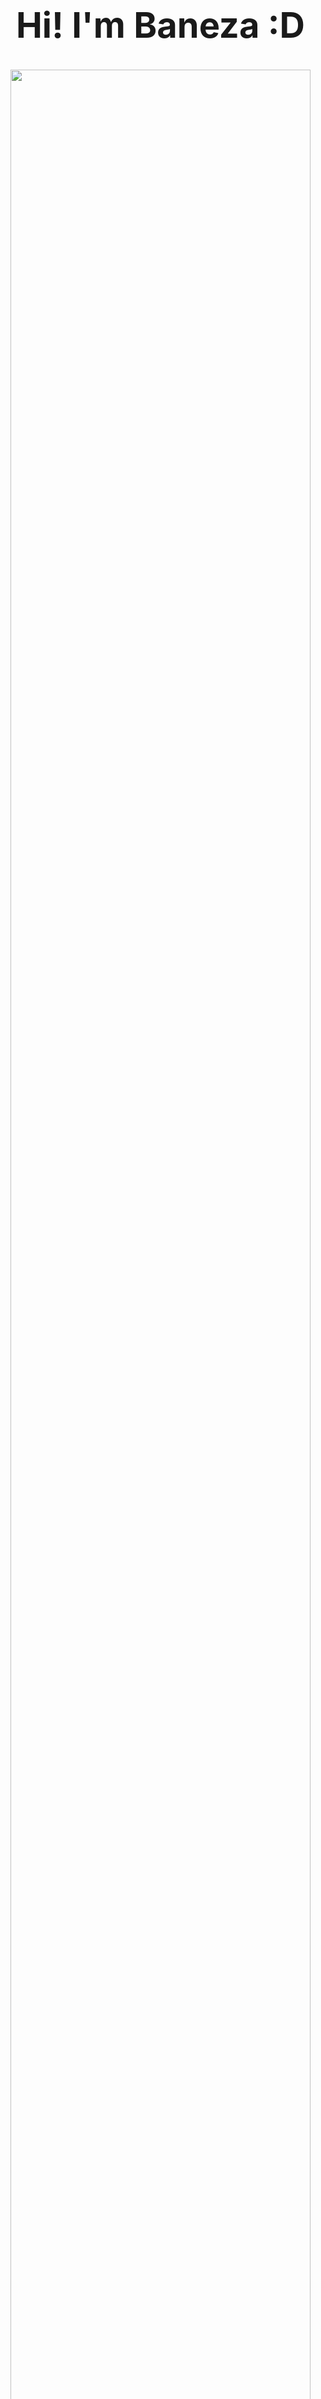 
<div id="user-content-toc">
  <ul align="center">
    <h1 align="center"> <summary><h1 style="display: inline-block">Hi! I'm Baneza :D </summary>
 <img src="https://i.pinimg.com/564x/25/1e/b4/251eb490135ebb0b9d977426e846fcbf.jpg" width="100%" height="100%">
    </h1>
</div>

<p align="center">Eu ❤️ como a programação pode nos ajudar. <br><br> 
  O interesse que tenho em programação e suas linguagens me despertou de uma forma que eu nunca pensava, desde então, me esforço para continuar nessa área e implementar meus estudos neles, além de ajudar a aplicar programas e aplicativos em forma de estudo, treinando e aplicando.</p>&nbsp;


<details>
  <summary>👨‍💻 Um pouco mais sobre mim</summary>

  - 💬 Tenho 17 anos e atualmente moro no Brasil. Desde cedo possuo interesse em espanhol, tão encantada e diferente do português que eu aprendi nas escolas, depois veio o inglês, abrindo portas para descobrir mais sobre os diferente idiomas. Sou fluentemente em espanhol e no nível intermediário em inglês. 

  - ⚡ Atualmente sou uma estudante na Etec da Zona Leste, estudando Desenvolvimento de Sistemas junto com os meus colegas. Nós já desenvolvemos vários programas e aplicativos durante nosso aprendizado, desde para atividades ou trabalhos grandes e educativos.
</details>

<br>
    
<div align="center">  
  <img width="49%" height="195px" src="https://github-readme-stats.vercel.app/api?username=Baneza-LCM&show_icons=true&count_private=true&hide_border=false&title_color=00bfbf&icon_color=00bfbf&text_color=c9d1d9&bg_color=0d1117"/> 
  <img width="41%" height="195px" src="https://github-readme-stats.vercel.app/api/top-langs/?username=Baneza-LCM&layout=compact&hide_border=false&title_color=00bfbf&text_color=00bfbf&bg_color=0d1117" />
</div>
